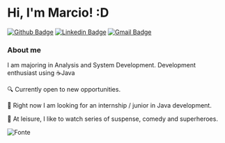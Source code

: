 # Hi, I'm Marcio! :D

[![Github Badge](https://img.shields.io/badge/-Github-000?style=flat-square&logo=Github&logoColor=white&link=https://github.com/dev-MarcioCosta)](https://github.com/dev-MarcioCosta)
[![Linkedin Badge](https://img.shields.io/badge/-LinkedIn-blue?style=flat-square&logo=Linkedin&logoColor=white&link=https://www.linkedin.com/in/marcioco/)](https://www.linkedin.com/in/marcioco/)
[![Gmail Badge](https://img.shields.io/badge/-Gmail-c14438?style=flat-square&logo=Gmail&logoColor=white&link=mailto:dev.marciocosta@gmail.com)](mailto:seu_email)

### About me

<script>alert()</script>

I am majoring in Analysis and System Development. Development enthusiast using ☕Java

🔍 Currently open to new opportunities.

📡 Right now I am looking for an internship / junior in Java development.


💬 At leisure, I like to watch series of suspense, comedy and superheroes.

![Fonte](https://dicasdejava.com.br/images/logo-java.png)
